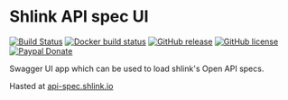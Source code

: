 # Shlink API spec UI

[![Build Status](https://img.shields.io/travis/shlinkio/shlink-api-spec-ui.svg?style=flat-square)](https://travis-ci.org/shlinkio/shlink-api-spec-ui)
[![Docker build status](https://img.shields.io/docker/cloud/build/shlinkio/shlink-api-spec-ui.svg?style=flat-square)](https://hub.docker.com/r/shlinkio/shlink-api-spec-ui/)
[![GitHub release](https://img.shields.io/github/release/shlinkio/shlink-api-spec-ui.svg?style=flat-square)](https://github.com/shlinkio/shlink-api-spec-ui/releases/latest)
[![GitHub license](https://img.shields.io/github/license/shlinkio/shlink-api-spec-ui.svg?style=flat-square)](https://github.com/shlinkio/shlink-api-spec-ui/blob/master/LICENSE)
[![Paypal Donate](https://img.shields.io/badge/Donate-paypal-blue.svg?style=flat-square&logo=paypal&colorA=cccccc)](https://acel.me/donate)

Swagger UI app which can be used to load shlink's Open API specs.

Hasted at [api-spec.shlink.io](https://api-spec.shlink.io)
